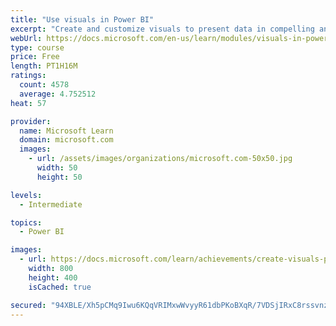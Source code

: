 ```yaml
---
title: "Use visuals in Power BI"
excerpt: "Create and customize visuals to present data in compelling and insightful ways."
webUrl: https://docs.microsoft.com/en-us/learn/modules/visuals-in-power-bi/
type: course
price: Free
length: PT1H16M
ratings:
  count: 4578
  average: 4.752512
heat: 57

provider:
  name: Microsoft Learn
  domain: microsoft.com
  images:
    - url: /assets/images/organizations/microsoft.com-50x50.jpg
      width: 50
      height: 50

levels:
  - Intermediate

topics:
  - Power BI

images:
  - url: https://docs.microsoft.com/learn/achievements/create-visuals-power-bi-desktop-social.png
    width: 800
    height: 400
    isCached: true

secured: "94XBLE/Xh5pCMq9Iwu6KQqVRIMxwWvyyR61dbPKoBXqR/7VDSjIRxC8rssvnznpTqo/Lj3A6HaNmIZAxY6elOw74y1k2FYoq6QKg89N0Xuw42E9p+QxQWAfwklcSBaRNEMKkpBUJcl/RrIqv628hYD7mt82VeQS0BEHgyKkQi6vrJ7qQxTQBFw/aXKhzCTS4vOhqhkoWvEblM1xqx/7+DKgxgWkRGYUDMhDdXjqpq/1l/61q86/cbXP5uLUbBPxd+eb2m02I80l/NbePKwWUzDVNyUrq9qcwAbZIM+0OC09LKyvy1pW875iC38jN8Y7lj0HsJNQPWBS8xd2cAWi881GMQ9FHeLP8ef8KTePr4+ximvrZCRDYOB84o+E5kIWP8488u2jhGMNPTIsFiqsPOQSgK4vdozu1iA6IPrYvA9k=;3l4oZsGJe3aGVeL9JHa4/A=="
---
```


